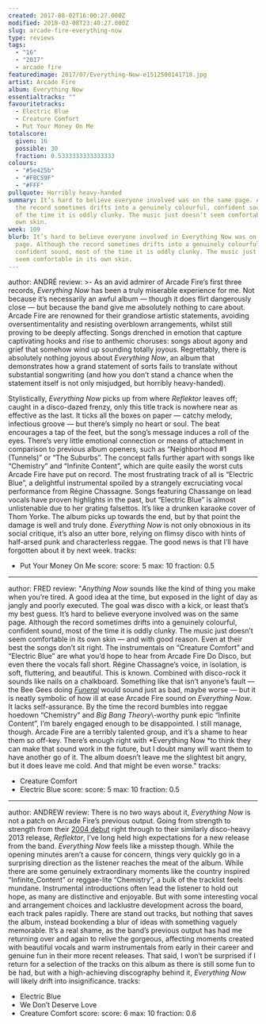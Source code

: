 ```yaml
---
created: 2017-08-02T16:00:27.000Z
modified: 2018-03-08T23:40:27.000Z
slug: arcade-fire-everything-now
type: reviews
tags:
  - "16"
  - "2017"
  - arcade fire
featuredimage: 2017/07/Everything-Now-e1512500141718.jpg
artist: Arcade Fire
album: Everything Now
essentialtracks: ""
favouritetracks:
  - Electric Blue
  - Creature Comfort
  - Put Your Money On Me
totalscore:
  given: 16
  possible: 30
  fraction: 0.5333333333333333
colours:
  - "#5e425b"
  - "#FBC59F"
  - "#FFF"
pullquote: Horribly heavy-handed
summary: It’s hard to believe everyone involved was on the same page. Although
  the record sometimes drifts into a genuinely colourful, confident sound, most
  of the time it is oddly clunky. The music just doesn’t seem comfortable in its
  own skin.
week: 109
blurb: It’s hard to believe everyone involved in Everything Now was on the same
  page. Although the record sometimes drifts into a genuinely colourful,
  confident sound, most of the time it is oddly clunky. The music just doesn’t
  seem comfortable in its own skin.
---
```

author: ANDRÉ
review: >-
  As an avid admirer of Arcade Fire’s first three records, *Everything Now* has
  been a truly miserable experience for me. Not because it’s necessarily an
  awful album — though it does flirt dangerously close — but because the band
  give me absolutely nothing to care about. Arcade Fire are renowned for their
  grandiose artistic statements, avoiding oversentimentality and resisting
  overblown arrangements, whilst still proving to be deeply affecting. Songs
  drenched in emotion that capture captivating hooks and rise to anthemic
  choruses: songs about agony and grief that somehow wind up sounding totally
  joyous. Regrettably, there is absolutely nothing joyous about *Everything
  Now*, an album that demonstrates how a grand statement of sorts fails to
  translate without substantial songwriting (and how you don’t stand a chance
  when the statement itself is not only misjudged, but horribly heavy-handed).

  Stylistically, *Everything Now* picks up from where *Reflektor* leaves off; caught in a disco-dazed frenzy, only this title track is nowhere near as effective as the last. It ticks all the boxes on paper — catchy melody, infectious groove — but there’s simply no heart or soul. The beat encourages a tap of the feet, but the song’s message induces a roll of the eyes. There’s very little emotional connection or means of attachment in comparison to previous album openers, such as “Neighborhood #1 (Tunnels)” or “The Suburbs”. The concept falls further apart with songs like “Chemistry” and “Infinite Content”, which are quite easily the worst cuts Arcade Fire have put on record. The most frustrating track of all is “Electric Blue”, a delightful instrumental spoiled by a strangely excruciating vocal performance from Régine Chassagne. Songs featuring Chassange on lead vocals have proven highlights in the past, but “Electric Blue” is almost unlistenable due to her grating falsettos. It’s like a drunken karaoke cover of Thom Yorke. The album picks up towards the end, but by that point the damage is well and truly done. *Everything Now* is not only obnoxious in its social critique, it’s also an utter bore, relying on flimsy disco with hints of half-arsed punk and characterless reggae. The good news is that I’ll have forgotten about it by next week.
tracks:
  - Put Your Money On Me
score:
  score: 5
  max: 10
  fraction: 0.5
---
author: FRED
review: "*Anything Now* sounds like the kind of thing you make when you’re
  tired. A good idea at the time, but exposed in the light of day as jangly and
  poorly executed. The goal was disco with a kick, or least that’s my best
  guess. It’s hard to believe everyone involved was on the same page. Although
  the record sometimes drifts into a genuinely colourful, confident sound, most
  of the time it is oddly clunky. The music just doesn’t seem comfortable in its
  own skin — and with good reason. Even at their best the songs don’t sit right.
  The instrumentals on “Creature Comfort” and “Electric Blue” are what you’d
  hope to hear from Arcade Fire Do Disco, but even there the vocals fall short.
  Régine Chassagne’s voice, in isolation, is soft, fluttering, and beautiful.
  This is known. Combined with disco-rock it sounds like nails on a chalkboard.
  Something like that isn’t anyone’s fault — the Bee Gees doing
  [*Funeral*](<reviews/funeral/>) would sound just as bad,
  maybe worse — but it is neatly symbolic of how ill at ease Arcade Fire sound
  on *Everything Now*. It lacks self-assurance. By the time the record bumbles
  into reggae hoedown “Chemistry” and *Big Bang Theory*\\-worthy punk epic
  “Infinite Content”, I’m barely engaged enough to be disappointed. I still
  manage, though. Arcade Fire are a terribly talented group, and it’s a shame to
  hear them so off-key. There’s enough right with *Everything Now *to think they
  can make that sound work in the future, but I doubt many will want them to
  have another go of it. The album doesn’t leave me the slightest bit angry, but
  it does leave me cold. And that might be even worse."
tracks:
  - Creature Comfort
  - ­Electric Blue
score:
  score: 5
  max: 10
  fraction: 0.5
---
author: ANDREW
review: There is no two ways about it, *Everything Now* is not a patch on Arcade
  Fire’s previous output. Going from strength to strength from their [2004
  debut](<reviews/funeral/>) right through to their
  similarly disco-heavy 2013 release, *Reflektor*, I’ve long held high
  expectations for a new release from the band. *Everything Now* feels like a
  misstep though. While the opening minutes aren’t a cause for concern, things
  very quickly go in a surprising direction as the listener reaches the meat of
  the album. While there are some genuinely extraordinary moments like the
  country inspired “Infinite\_Content” or reggae-lite “Chemistry”, a bulk of the
  tracklist feels mundane. Instrumental introductions often lead the listener to
  hold out hope, as many are distinctive and enjoyable. But with some
  interesting vocal and arrangement choices and lacklustre development across
  the board, each track pales rapidly. There are stand out tracks, but nothing
  that saves the album, instead bookending a blur of ideas with something
  vaguely memorable. It’s a real shame, as the band’s previous output has had me
  returning over and again to relive the gorgeous, affecting moments created
  with beautiful vocals and warm instrumentals from early in their career and
  genuine fun in their more recent releases. That said, I won’t be surprised if
  I return for a selection of the tracks on this album as there is still some
  fun to be had, but with a high-achieving discography behind it, *Everything
  Now* will likely drift into insignificance.
tracks:
  - Electric Blue
  - ­We Don’t Deserve Love
  - ­Creature Comfort
score:
  score: 6
  max: 10
  fraction: 0.6
